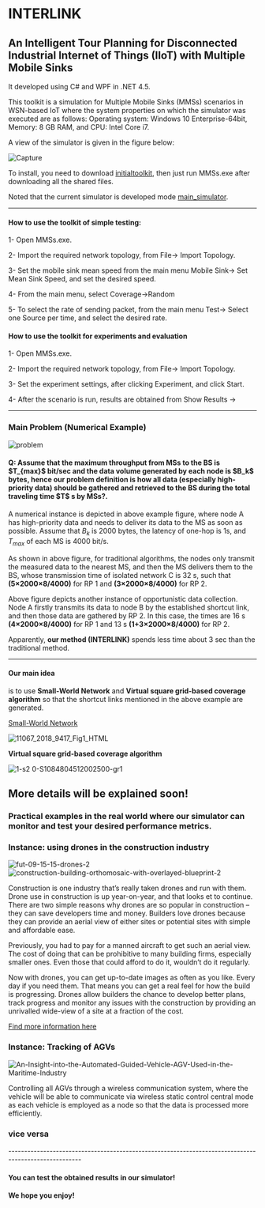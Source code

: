 # INTERLINK
<h2>An Intelligent Tour Planning for Disconnected Industrial Internet of Things (IIoT) with Multiple Mobile Sinks</h2>

It developed using C# and WPF in .NET 4.5. 

This toolkit is a simulation for Multiple Mobile Sinks (MMSs) scenarios in WSN-based IoT where the system properties on which the simulator was executed are as follows: Operating system: Windows 10 Enterprise-64bit, Memory: 8 GB RAM, and CPU: Intel Core i7. 

A view of the simulator is given in the figure below:

![Capture](https://user-images.githubusercontent.com/10537549/197042140-9ff3748d-20f2-4700-bb3c-3eee54a876b4.PNG)

To install, you need to download [initialtoolkit](http://staff.ustc.edu.cn/~anmande/miniflow/toolkit.rar), then just run MMSs.exe after downloading all the shared files.

Noted that the current simulator is developed mode [main_simulator](http://staff.ustc.edu.cn/~anmande/miniflow/). 


-----------------------------------------------------------------------------------------------------

<h4>How to use the toolkit of simple testing:</h4>

1- Open MMSs.exe.

2- Import the required network topology, from File-> Import Topology.

3- Set the mobile sink mean speed from the main menu Mobile Sink-> Set Mean Sink Speed, and set the desired speed.

4- From the main menu, select Coverage->Random

5- To select the rate of sending packet, from the main menu Test-> Select one Source per time, and select the desired rate.


<h4>How to use the toolkit for experiments and evaluation</h4>

1- Open MMSs.exe.

2- Import the required network topology, from File-> Import Topology.

3- Set the experiment settings, after clicking Experiment, and click Start.

4- After the scenario is run, results are obtained from Show Results ->

-----------------------------------------------------------------------------------------------------

<h3> Main Problem (Numerical Example)</h3>


  ![problem](https://user-images.githubusercontent.com/10537549/201293082-8b5c8c7d-18ee-4b00-b188-c8a4991fde48.png)


<h4>Q: Assume that the maximum throughput from MSs to the BS is $T_{max}$ bit/sec and the data volume generated by each node is $B_k$ bytes, hence our problem definition is how all data (especially high-priority data) should be gathered and retrieved to the BS during the total traveling time $T$ s by MSs?.</h4>

A numerical instance is depicted in above example figure, where node A has high-priority data and needs to deliver its data to the MS as soon as possible. Assume that $B_k$ is 2000 bytes, the latency of one-hop is 1s, and $T_{max}$ of each MS is 4000 bit/s. 

As shown in above figure, for traditional algorithms, the nodes only transmit the measured data to the nearest MS, and then the MS delivers them to the BS, whose transmission time of isolated network C is 32 s, such that **(5×2000×8/4000)** for RP 1 and **(3×2000×8/4000)** for RP 2. 

Above figure depicts another instance of opportunistic data collection. Node A firstly transmits its data to node B by the established shortcut link, and then those data are gathered by RP 2. In this case, the times are 16 s **(4×2000×8/4000)** for RP 1 and 13 s **(1+3×2000×8/4000)** for RP 2. 

Apparently, **our method (INTERLINK)** spends less time about 3 sec than the traditional method.

-----------------------------------------------------------------------------------------------------

<h4>Our main idea</h4> 

is to use **Small-World Network** and **Virtual square grid-based coverage algorithm** so that the shortcut links mentioned in the above example are generated.


[Small-World Network](https://www.sciencedirect.com/topics/computer-science/small-world-network)

![11067_2018_9417_Fig1_HTML](https://user-images.githubusercontent.com/10537549/201303522-fdf903f4-9237-45f8-ade2-358f29495876.png)


**Virtual square grid-based coverage algorithm**

![1-s2 0-S1084804512002500-gr1](https://user-images.githubusercontent.com/10537549/201303867-5d826fba-588e-4fc5-b8ef-cd68c12de2b4.jpg)


More details will be explained soon!
-----------------------------------------------------------------------------------------------------

<h3>Practical examples in the real world where our simulator can monitor and test your desired performance metrics.</h3> 

<h3>Instance: using drones in the construction industry</h4>

![fut-09-15-15-drones-2](https://user-images.githubusercontent.com/10537549/201305594-1685defd-f7c7-44ec-bc75-a27d61acf56c.jpg)
![construction-building-orthomosaic-with-overlayed-blueprint-2](https://user-images.githubusercontent.com/10537549/201305637-a7f86940-787b-4436-b675-0be488312c47.jpg)

Construction is one industry that’s really taken drones and run with them. Drone use in construction is up year-on-year, and that looks et to continue. There are two simple reasons why drones are so popular in construction – they can save developers time and money. Builders love drones because they can provide an aerial view of either sites or potential sites with simple and affordable ease.

Previously, you had to pay for a manned aircraft to get such an aerial view. The cost of doing that can be prohibitive to many building firms, especially smaller ones. Even those that could afford to do it, wouldn’t do it regularly.

Now with drones, you can get up-to-date images as often as you like. Every day if you need them. That means you can get a real feel for how the build is progressing. Drones allow builders the chance to develop better plans, track progress and monitor any issues with the construction by providing an unrivalled wide-view of a site at a fraction of the cost.

[Find more information here](https://www.geospatialworld.net/blogs/using-drones-in-the-construction-industry/)



<h3>Instance: Tracking of AGVs </h4>

![An-Insight-into-the-Automated-Guided-Vehicle-AGV-Used-in-the-Maritime-Industry](https://user-images.githubusercontent.com/10537549/201308498-1cc140d6-4659-480e-976c-51a3a848d1a5.png)

Controlling all AGVs through a wireless communication system, where the vehicle will be able to communicate via wireless static control central mode as each vehicle is employed as a node so that the data is processed more efficiently. 

<h3>vice versa</h4>
-----------------------------------------------------------------------------------------------------
<h4>You can test the obtained results in our simulator!</h4>
<h4>We hope you enjoy!</h4>

